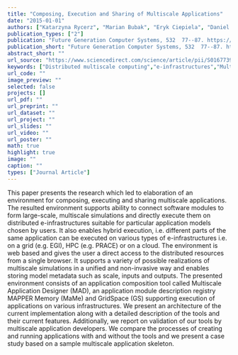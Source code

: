 ```yaml
---
title: "Composing, Execution and Sharing of Multiscale Applications"
date: "2015-01-01"
authors: ["Katarzyna Rycerz", "Marian Bubak", "Eryk Ciepiela", "Daniel Harezlak", "Tomasz Gubala", "Jan Meizner", "Maciej Pawlik", "Bartosz Wilk"]
publication_types: ["2"]
publication: "Future Generation Computer Systems, 532  77--87. https://doi.org/10.1016/j.future.2015.06.002"
publication_short: "Future Generation Computer Systems, 532  77--87. https://doi.org/10.1016/j.future.2015.06.002"
abstract_short: ""
url_source: "https://www.sciencedirect.com/science/article/pii/S0167739X15002034"
keywords: ["Distributed multiscale computing","e-infrastructures","Multiscale modeling","Multiscale simulations","Tools and environments"]
url_code: ""
image_preview: ""
selected: false
projects: []
url_pdf: ""
url_preprint: ""
url_dataset: ""
url_project: ""
url_slides: ""
url_video: ""
url_poster: ""
math: true
highlight: true
image: ""
caption: ""
types: ["Journal Article"]
---
```

This paper presents the research which led to elaboration of an environment for composing, executing and sharing multiscale applications. The resulted environment supports ability to connect software modules to form large-scale, multiscale simulations and directly execute them on distributed e-infrastructures suitable for particular application models chosen by users. It also enables hybrid execution, i.e. different parts of the same application can be executed on various types of e-infrastructures i.e. on a grid (e.g. EGI), HPC (e.g. PRACE) or on a cloud. The environment is web based and gives the user a direct access to the distributed resources from a single browser. It supports a variety of possible realizations of multiscale simulations in a unified and non-invasive way and enables storing model metadata such as scale, inputs and outputs. The presented environment consists of an application composition tool called Multiscale Application Designer (MAD), an application module description registry MAPPER Memory (MaMe) and GridSpace (GS) supporting execution of applications on various infrastructures. We present an architecture of the current implementation along with a detailed description of the tools and their current features. Additionally, we report on validation of our tools by multiscale application developers. We compare the processes of creating and running applications with and without the tools and we present a case study based on a sample multiscale application skeleton.
